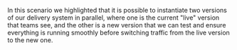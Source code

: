 In this scenario we highlighted that it is possible to instantiate two versions of our delivery system in parallel, where one is the current "live" version that teams see, and the other is a new version that we can test and ensure everything is running smoothly before switching traffic from the live version to the new one.
